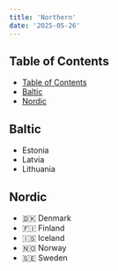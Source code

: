 ```yaml
---
title: 'Northern'
date: '2025-05-26'
---
```


## Table of Contents

- [Table of Contents](#table-of-contents)
- [Baltic](#baltic)
- [Nordic](#nordic)

## Baltic

- Estonia
- Latvia
- Lithuania

## Nordic

- 🇩🇰 Denmark
- 🇫🇮 Finland
- 🇮🇸 Iceland
- 🇳🇴 Norway
- 🇸🇪 Sweden

